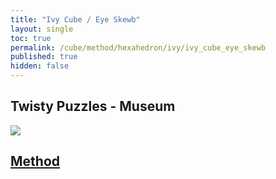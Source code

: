 ```yaml
---
title: "Ivy Cube / Eye Skewb"
layout: single
toc: true
permalink: /cube/method/hexahedron/ivy/ivy_cube_eye_skewb
published: true
hidden: false
---
```


<head>
  <base target="_blank">
</head>



## Twisty Puzzles - Museum

<a href="https://twistypuzzles.com/app/museum/museum_showitem.php?pkey=1855">
  <img src="https://twistypuzzles.com/museum/large/01855-01.jpg">
</a>



## [Method](/cube/method/hexahedron/ivy/ivy_cube_eye_skewb/method)
